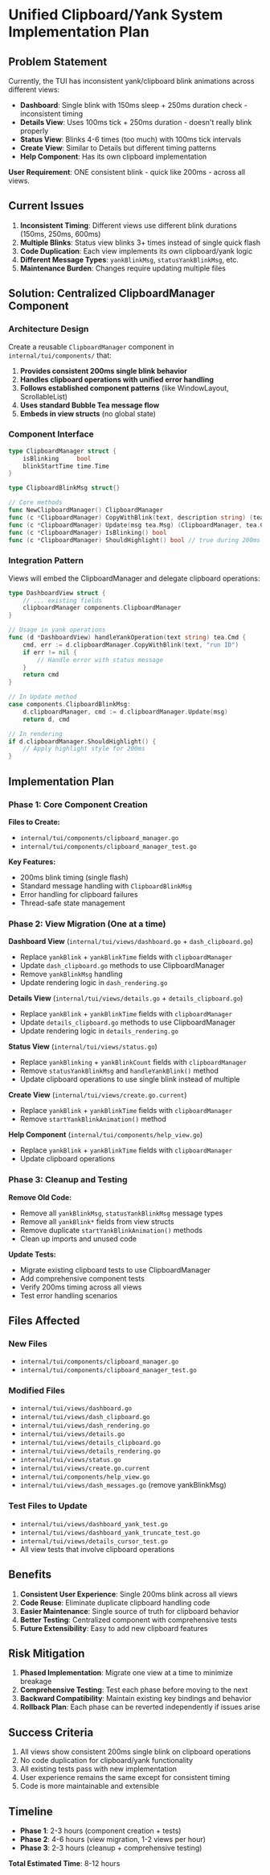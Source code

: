 # Unified Clipboard/Yank System Implementation Plan

## Problem Statement

Currently, the TUI has inconsistent yank/clipboard blink animations across different views:

- **Dashboard**: Single blink with 150ms sleep + 250ms duration check - inconsistent timing
- **Details View**: Uses 100ms tick + 250ms duration - doesn't really blink properly  
- **Status View**: Blinks 4-6 times (too much) with 100ms tick intervals
- **Create View**: Similar to Details but different timing patterns
- **Help Component**: Has its own clipboard implementation

**User Requirement**: ONE consistent blink - quick like 200ms - across all views.

## Current Issues

1. **Inconsistent Timing**: Different views use different blink durations (150ms, 250ms, 600ms)
2. **Multiple Blinks**: Status view blinks 3+ times instead of single quick flash
3. **Code Duplication**: Each view implements its own clipboard/yank logic
4. **Different Message Types**: `yankBlinkMsg`, `statusYankBlinkMsg`, etc.
5. **Maintenance Burden**: Changes require updating multiple files

## Solution: Centralized ClipboardManager Component

### Architecture Design

Create a reusable `ClipboardManager` component in `internal/tui/components/` that:

1. **Provides consistent 200ms single blink behavior**
2. **Handles clipboard operations with unified error handling**
3. **Follows established component patterns** (like WindowLayout, ScrollableList)
4. **Uses standard Bubble Tea message flow**
5. **Embeds in view structs** (no global state)

### Component Interface

```go
type ClipboardManager struct {
    isBlinking     bool
    blinkStartTime time.Time
}

type ClipboardBlinkMsg struct{}

// Core methods
func NewClipboardManager() ClipboardManager
func (c *ClipboardManager) CopyWithBlink(text, description string) (tea.Cmd, error)
func (c *ClipboardManager) Update(msg tea.Msg) (ClipboardManager, tea.Cmd)
func (c *ClipboardManager) IsBlinking() bool
func (c *ClipboardManager) ShouldHighlight() bool // true during 200ms window
```

### Integration Pattern

Views will embed the ClipboardManager and delegate clipboard operations:

```go
type DashboardView struct {
    // ... existing fields
    clipboardManager components.ClipboardManager
}

// Usage in yank operations
func (d *DashboardView) handleYankOperation(text string) tea.Cmd {
    cmd, err := d.clipboardManager.CopyWithBlink(text, "run ID")
    if err != nil {
        // Handle error with status message
    }
    return cmd
}

// In Update method
case components.ClipboardBlinkMsg:
    d.clipboardManager, cmd := d.clipboardManager.Update(msg)
    return d, cmd

// In rendering
if d.clipboardManager.ShouldHighlight() {
    // Apply highlight style for 200ms
}
```

## Implementation Plan

### Phase 1: Core Component Creation

**Files to Create:**
- `internal/tui/components/clipboard_manager.go`
- `internal/tui/components/clipboard_manager_test.go`

**Key Features:**
- 200ms blink timing (single flash)
- Standard message handling with `ClipboardBlinkMsg`
- Error handling for clipboard failures
- Thread-safe state management

### Phase 2: View Migration (One at a time)

**Dashboard View** (`internal/tui/views/dashboard.go` + `dash_clipboard.go`)
- Replace `yankBlink` + `yankBlinkTime` fields with `clipboardManager`
- Update `dash_clipboard.go` methods to use ClipboardManager
- Remove `yankBlinkMsg` handling
- Update rendering logic in `dash_rendering.go`

**Details View** (`internal/tui/views/details.go` + `details_clipboard.go`)
- Replace `yankBlink` + `yankBlinkTime` fields with `clipboardManager`
- Update `details_clipboard.go` methods to use ClipboardManager
- Update rendering logic in `details_rendering.go`

**Status View** (`internal/tui/views/status.go`)
- Replace `yankBlinking` + `yankBlinkCount` fields with `clipboardManager`
- Remove `statusYankBlinkMsg` and `handleYankBlink()` method
- Update clipboard operations to use single blink instead of multiple

**Create View** (`internal/tui/views/create.go.current`)
- Replace `yankBlink` + `yankBlinkTime` fields with `clipboardManager`
- Remove `startYankBlinkAnimation()` method

**Help Component** (`internal/tui/components/help_view.go`)
- Replace `yankBlink` + `yankBlinkTime` fields with `clipboardManager`
- Update clipboard operations

### Phase 3: Cleanup and Testing

**Remove Old Code:**
- Remove all `yankBlinkMsg`, `statusYankBlinkMsg` message types
- Remove all `yankBlink*` fields from view structs
- Remove duplicate `startYankBlinkAnimation()` methods
- Clean up imports and unused code

**Update Tests:**
- Migrate existing clipboard tests to use ClipboardManager
- Add comprehensive component tests
- Verify 200ms timing across all views
- Test error handling scenarios

## Files Affected

### New Files
- `internal/tui/components/clipboard_manager.go`
- `internal/tui/components/clipboard_manager_test.go`

### Modified Files
- `internal/tui/views/dashboard.go`
- `internal/tui/views/dash_clipboard.go`
- `internal/tui/views/dash_rendering.go`
- `internal/tui/views/details.go`
- `internal/tui/views/details_clipboard.go`
- `internal/tui/views/details_rendering.go`
- `internal/tui/views/status.go`
- `internal/tui/views/create.go.current`
- `internal/tui/components/help_view.go`
- `internal/tui/views/dash_messages.go` (remove yankBlinkMsg)

### Test Files to Update
- `internal/tui/views/dashboard_yank_test.go`
- `internal/tui/views/dashboard_yank_truncate_test.go`
- `internal/tui/views/details_cursor_test.go`
- All view tests that involve clipboard operations

## Benefits

1. **Consistent User Experience**: Single 200ms blink across all views
2. **Code Reuse**: Eliminate duplicate clipboard handling code
3. **Easier Maintenance**: Single source of truth for clipboard behavior
4. **Better Testing**: Centralized component with comprehensive tests
5. **Future Extensibility**: Easy to add new clipboard features

## Risk Mitigation

1. **Phased Implementation**: Migrate one view at a time to minimize breakage
2. **Comprehensive Testing**: Test each phase before moving to the next
3. **Backward Compatibility**: Maintain existing key bindings and behavior
4. **Rollback Plan**: Each phase can be reverted independently if issues arise

## Success Criteria

1. All views show consistent 200ms single blink on clipboard operations
2. No code duplication for clipboard/yank functionality
3. All existing tests pass with new implementation
4. User experience remains the same except for consistent timing
5. Code is more maintainable and extensible

## Timeline

- **Phase 1**: 2-3 hours (component creation + tests)
- **Phase 2**: 4-6 hours (view migration, 1-2 views per hour)
- **Phase 3**: 2-3 hours (cleanup + comprehensive testing)

**Total Estimated Time**: 8-12 hours